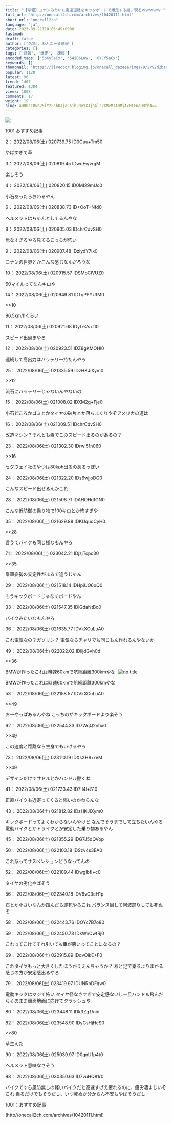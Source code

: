 ```yaml
---
title: "【悲報】コナンみたいに高速道路をキックボードで爆走する男、現るｗｗｗｗｗ "
full_url: "http://onecall2ch.com/archives/10420111.html"
short_url: "onecall2ch"
language: "ja"
date: 2023-09-21T10:05:49+0900
lastmod: 
draft: false
author: ['名無し わんこーる速報']
categories: []
tags: ['悲報', '爆走', '速報']
encoded_tags: ['5oKy5aCx', '54iG6LWw', '6YCf5aCx']
keywords: []
thumbnail: "https://livedoor.blogimg.jp/onecall_dazeee/imgs/9/2/92d2ba45.jpg"
popular: 1120
latest: 96
trend: 1467
featured: 1384
views: 1008
comments: 17
weight: 19
slug: aHR0cC8vb25lY2FsbDJjaC5jb20vYXJjaGl2ZXMvMTA0MjAxMTEuaHRtbA==
---
```


![](https://livedoor.blogimg.jp/onecall_dazeee/imgs/9/2/92d2ba45.jpg)

<div> <p class='name2'> 1001 おすすめ記事</p> <p class='name2'>2： 2022/08/06(土) 020739.75 ID0Ouu+Tm50</p><p class='onecall'> やばすぎて草 </p> <p class='name2'>3： 2022/08/06(土) 020819.45 IDwoEv/vrgM</p><p class='onecall'> 楽しそう </p> <p class='name2'>4： 2022/08/06(土) 020820.15 ID0MI29mUc0</p><p class='onecall'><p> 小石あったらおわるやん </p></p> <p class='name2'>6： 2022/08/06(土) 020838.73 ID+OoT+Nfd0</p><p class='onecall'> ヘルメットはちゃんとしてるんやな </p> <p class='name2'>8： 2022/08/06(土) 020905.03 IDchrCdvSH0</p><p class='onecall'><p> 危なすぎるやろ見てるこっちが怖い </p></p> <p class='name2'>9： 2022/08/06(土) 020907.48 IDzlydY7ix0</p><p class='onecall'> コナンの世界とかこんな感じなんだろうな </p> <p class='name2'>10： 2022/08/06(土) 020915.57 IDSMoClVUZ0</p><p class='onecall'> 60マイルってなんキロや </p> <p class='name2'>14： 2022/08/06(土) 020949.81 IDTqPPYUfM0</p><p class='onecall'> <p class='anchor'>>>10</p> 96.5km/hくらい </p> <p class='name2'>11： 2022/08/06(土) 020921.68 IDyLe2s+fl0</p><p class='onecall'> スピード出過ぎやろ </p> <p class='name2'>12： 2022/08/06(土) 020923.51 IDZ8gKMOHl0</p><p class='onecall'> 連続して高出力はバッテリー持たんやろ </p> <p class='name2'>25： 2022/08/06(土) 021335.59 IDzHKJiXym0</p><p class='onecall'> <p class='anchor'>>>12</p> 流石にバッテリーじゃないんやないの </p> <p class='name2'>15： 2022/08/06(土) 021008.02 IDXM2g+Fje0</p><p class='onecall'> 小石どころかゴミとかタイヤの破片とか落ちまくりやぞアメリカの道は </p> <p class='name2'>16： 2022/08/06(土) 021009.51 IDchrCdvSH0</p><p class='onecall'> 改造マシン？それとも素でこのスピード出るのがあるの？ </p> <p class='name2'>23： 2022/08/06(土) 021302.30 IDrwl51n060</p><p class='onecall'> <p class='anchor'>>>16</p> セグウェイ社のやつは80kph出るのあるっぽい </p> <p class='name2'>24： 2022/08/06(土) 021322.20 IDs6wjjoDG0</p><p class='onecall'> こんなスピード出せるんかこれ </p> <p class='name2'>28： 2022/08/06(土) 021508.71 IDAHOHdfGN0</p><p class='onecall'> こんな低防御の乗り物で100キロとか怖すぎや </p> <p class='name2'>35： 2022/08/06(土) 021629.88 IDKUqudCyH0</p><p class='onecall'> <p class='anchor'>>>28</p> 言うてバイクも同じ様なもんやろ </p> <p class='name2'>71： 2022/08/06(土) 023042.21 IDjzjTcpc30</p><p class='onecall'> <p class='anchor'>>>35</p> 乗車姿勢の安定性がまるで違うじゃん </p> <p class='name2'>29： 2022/08/06(土) 021518.14 IDHpiUO6oQ0</p><p class='onecall'> もうキックボードじゃなくボードやん </p> <p class='name2'>33： 2022/08/06(土) 021547.35 IDiGdaNtBo0</p><p class='onecall'> バイクみたいなもんやろ </p> <p class='name2'>36： 2022/08/06(土) 021635.77 IDVkXCuLuA0</p><p class='onecall'> これ電気なの？ガソリン？ 電気ならチャリでも同じもん作れるんやないか </p> <p class='name2'>49： 2022/08/06(土) 022022.02 IDiijdGvh0d</p><p class='anchor'>>>36</p> BMWが作ったこれは時速60kmで航続距離300kmやな <a href='https//livedoor.blogimg.jp/onecall_dazeee/imgs/1/6/1670eea2.jpg' target='_blank'><img src='https//livedoor.blogimg.jp/onecall_dazeee/imgs/1/6/1670eea2-s.jpg' alt='no title' class='image pict' border='0' hspace='5'></a><p>BMWが作ったこれは時速60kmで航続距離300kmやな</p> <p class='name2'>53： 2022/08/06(土) 022158.57 IDVkXCuLuA0</p><p class='onecall'> <p class='anchor'>>>49</p> おーやっぱあるんやね こっちのがキックボードより楽そう </p> <p class='name2'>62： 2022/08/06(土) 022544.33 ID7WqQ2nhx0</p><p class='onecall'> <p class='anchor'>>>49</p> この速度と距離なら生身でもいけるやろ </p> <p class='name2'>73： 2022/08/06(土) 023110.19 IDXsXH8+reM</p><p class='onecall'> <p class='anchor'>>>49</p> デザインだけでサドルとかハンドル酷くね </p> <p class='name2'>41： 2022/08/06(土) 021733.43 ID7iI4i+S10</p><p class='onecall'><p> 正直バイクも近寄ってくると怖いのかわらんな </p></p> <p class='name2'>43： 2022/08/06(土) 021812.82 IDzHKJiXym0</p><p class='onecall'> キックボードってよくわからないんやけど なんでそうまでして立ちたいんやろ 電動バイクとかトライクとか安定した乗り物あるやん </p> <p class='name2'>45： 2022/08/06(土) 021855.29 IDG7J5dQVop</p><blockquote class='imgur-embed-pub'></blockquote> <p class='name2'>50： 2022/08/06(土) 022103.18 IDSzv4s3EA0</p><p class='onecall'> これ系ってサスペンションどうなってんの </p> <p class='name2'>52： 2022/08/06(土) 022109.44 IDwglbfI+c0</p><p class='onecall'> タイヤの劣化やばそう </p> <p class='name2'>56： 2022/08/06(土) 022340.18 IDV6vC3cH1p</p><p class='onecall'> 石とか小さいなんか踏んだら即死やろこれ バランス崩して阿波踊りしても死ぬぞ </p> <p class='name2'>58： 2022/08/06(土) 022443.76 IDOYc7B7o80</p><p class='name2'>59： 2022/08/06(土) 022450.78 IDkWnCwtRj0</p><p class='onecall'> これってこけてそれ引いても車が悪いってことになるの？ </p> <p class='name2'>69： 2022/08/06(土) 022915.89 IDqvOlkE+F0</p><p class='onecall'><p> これタイヤもっと大きくしたほうがええんちゃうか？ あと足で乗るよりまがる感じの方が安定感出るやろ </p></p> <p class='name2'>79： 2022/08/06(土) 023419.97 IDUNRbDFqw0</p><p class='onecall'> 電動キックはマジで怖い タイヤ径なさすぎで安定感ないし一旦ハンドル飛んだらそのまま顔面地面に向けてクラッシュや </p> <p class='name2'>80： 2022/08/06(土) 023448.11 IDk3ZgT/nid</p><blockquote class='imgur-embed-pub'></blockquote> <p class='name2'>82： 2022/08/06(土) 023548.90 IDyGsHjHcS0</p><p class='onecall'> <p class='anchor'>>>80</p> 草生えた </p> <p class='name2'>90： 2022/08/06(土) 025039.97 ID0qnU1p4t0</p><p class='onecall'> ヘルメット意味なさそう </p> <p class='name2'>98： 2022/08/06(土) 030350.63 ID7vuHQ81r0</p><p class='onecall'><p> バイクですら風防無しの軽いバイクだと高速すげえ疲れるのに、疲労凄まじいぞこれ 乗るだけでもそうだし、いつ死ぬか分からん不安もやばそうだし </p></p> <p class='name2'>1001：おすすめ記事</p> </div>

(http//onecall2ch.com/archives/10420111.html)
